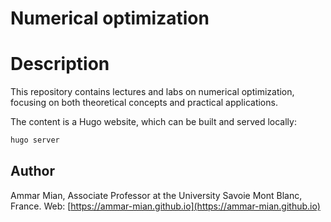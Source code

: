 # Numerical optimization


# Description
This repository contains lectures and labs on numerical optimization, focusing on both theoretical concepts and practical applications.

The content is a Hugo website, which can be built and served locally:
```bash
hugo server
```

## Author

Ammar Mian, Associate Professor at the University Savoie Mont Blanc, France.
Web: [https://ammar-mian.github.io](https://ammar-mian.github.io)

